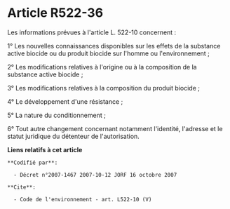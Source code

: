 # Article R522-36

Les informations prévues à l'article L. 522-10 concernent :

1° Les nouvelles connaissances disponibles sur les effets de la substance active biocide ou du produit biocide sur l'homme ou
l'environnement ;

2° Les modifications relatives à l'origine ou à la composition de la substance active biocide ;

3° Les modifications relatives à la composition du produit biocide ;

4° Le développement d'une résistance ;

5° La nature du conditionnement ;

6° Tout autre changement concernant notamment l'identité, l'adresse et le statut juridique du détenteur de l'autorisation.

**Liens relatifs à cet article**

	**Codifié par**:

	  - Décret n°2007-1467 2007-10-12 JORF 16 octobre 2007

	**Cite**:

	  - Code de l'environnement - art. L522-10 (V)
